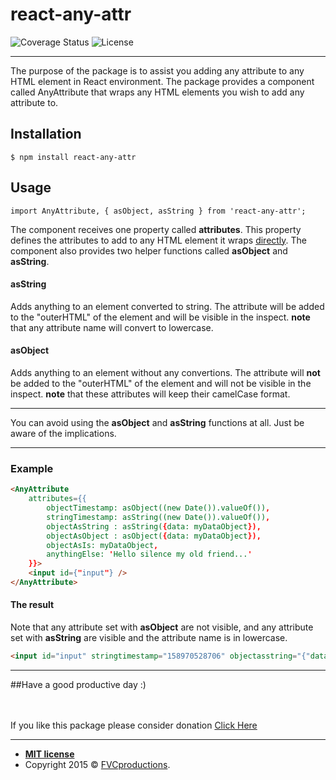 # react-any-attr
![Coverage Status](https://img.shields.io/badge/coverage-100%25-green) ![License](https://img.shields.io/badge/license-MIT-blue)

------------
The purpose of the package is to assist you adding any attribute to any HTML element in React environment. The package provides a component called AnyAttribute that wraps any HTML elements you wish to add any attribute to.

## Installation
`$ npm install react-any-attr`
## Usage
``import AnyAttribute, { asObject, asString } from 'react-any-attr';``

The component receives one property called **attributes**. This property defines the attributes to add to any HTML element it wraps <u>directly</u>.
The component also provides two helper functions called **asObject** and **asString**.

#### asString
Adds anything to an element converted to string. The attribute will be added to the "outerHTML" of the element and will be visible in the inspect.
**note** that any attribute name will convert to lowercase.
#### asObject
Adds anything to an element without any convertions. The attribute will **not** be added to the "outerHTML" of the element and will not be visible in the inspect.
**note** that these attributes will keep their camelCase format.

------------


You can avoid using the **asObject** and **asString** functions at all. Just be aware of the implications.

------------
### Example
```html
<AnyAttribute
    attributes={{
        objectTimestamp: asObject((new Date()).valueOf()),
        stringTimestamp: asString((new Date()).valueOf()),
        objectAsString : asString({data: myDataObject}),
        objectAsObject : asObject({data: myDataObject}),
        objectAsIs: myDataObject,
        anythingElse: 'Hello silence my old friend...'
    }}>
    <input id={"input"} />
</AnyAttribute>
```
#### The result

Note that any attribute set with **asObject** are not visible, and any attribute set with **asString** are visible and the attribute name is in lowercase.
```html
<input id="input" stringtimestamp="158970528706" objectasstring="{"data":{"name":"Your Name", "age": 120, "pet": "cat"}}" objectasis="[object Object]" anythingelse="Hello silence my old friend...">
```
------------

##Have a good productive day :)

<br><br>
If you like this package please consider donation <a href="https://paypal.me/ItayMerchav?locale.x=en_US" target="_blank">Click Here</a>

---
- **[MIT license](http://opensource.org/licenses/mit-license.php)**
- Copyright 2015 © <a href="http://fvcproductions.com" target="_blank">FVCproductions</a>.